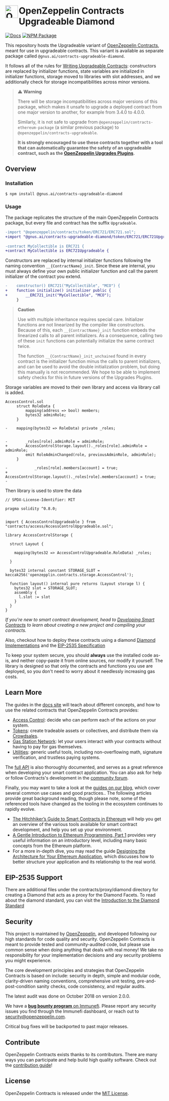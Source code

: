 # <img src="icon.svg" alt="OpenZeppelin" height="40px" align="left"> OpenZeppelin Contracts Upgradeable Diamond

[![Docs](https://img.shields.io/badge/docs-%F0%9F%93%84-blue)](https://docs.openzeppelin.com/contracts/upgradeable)
[![NPM Package](https://img.shields.io/npm/v/@openzeppelin/contracts-upgradeable.svg)](https://www.npmjs.org/package/@gnus.ai/contracts-upgradeable-diamond)

This repository hosts the Upgradeable variant of [OpenZeppelin Contracts], meant for use in upgradeable contracts. This variant is available as separate package called `@gnus.ai/contracts-upgradeable-diamond`.

[OpenZeppelin Contracts]: https://github.com/OpenZeppelin/openzeppelin-contracts

It follows all of the rules for [Writing Upgradeable Contracts]: constructors are replaced by initializer functions, state variables are initialized in initializer functions, storage moved to libraries with slot addresses, and we additionally check for storage incompatibilities across minor versions.

[Writing Upgradeable Contracts]: https://docs.openzeppelin.com/upgrades-plugins/writing-upgradeable

> :warning: **Warning**
>
> There will be storage incompatibilities across major versions of this package, which makes it unsafe to upgrade a deployed contract from one major version to another, for example from 3.4.0 to 4.0.0.
> 
> Similarly, it is not safe to upgrade from `@openzeppelin/contracts-ethereum-package` (a similar previous package) to `@openzeppelin/contracts-upgradeable`.
>
> **It is strongly encouraged to use these contracts together with a tool that can automatically guarantee the safety of an upgradeable contract, such as the [OpenZeppelin Upgrades Plugins](https://github.com/OpenZeppelin/openzeppelin-upgrades).**

## Overview

### Installation

```console
$ npm install @gnus.ai/contracts-upgradeable-diamond
```

### Usage

The package replicates the structure of the main OpenZeppelin Contracts package, but every file and contract has the suffix `Upgradeable`.

```diff
-import "@openzeppelin/contracts/token/ERC721/ERC721.sol";
+import "@gnus.ai/contracts-upgradeable-diamond/token/ERC721/ERC721Upgradeable.sol";
 
-contract MyCollectible is ERC721 {
+contract MyCollectible is ERC721Upgradeable {
```

Constructors are replaced by internal initializer functions following the naming convention `__{ContractName}_init`. Since these are internal, you must always define your own public initializer function and call the parent initializer of the contract you extend.

```diff
-    constructor() ERC721("MyCollectible", "MCO") {
+    function initialize() initializer public {
+        __ERC721_init("MyCollectible", "MCO");
     }
```

> **Caution**
>
> Use with multiple inheritance requires special care. Initializer functions are not linearized by the compiler like constructors. Because of this, each `__{ContractName}_init` function embeds the linearized calls to all parent initializers. As a consequence, calling two of these `init` functions can potentially initialize the same contract twice.
>
> The function `__{ContractName}_init_unchained` found in every contract is the initializer function minus the calls to parent initializers, and can be used to avoid the double initialization problem, but doing this manually is not recommended. We hope to be able to implement safety checks for this in future versions of the Upgrades Plugins.
 
Storage variables are moved to their own library and access via library call is added.

```solidity
AccessControl.sol
     struct RoleData {
         mapping(address => bool) members;
         bytes32 adminRole;
     }
 
-    mapping(bytes32 => RoleData) private _roles;


-        _roles[role].adminRole = adminRole;
+        AccessControlStorage.layout()._roles[role].adminRole = adminRole;
         emit RoleAdminChanged(role, previousAdminRole, adminRole);
     }
 
-            _roles[role].members[account] = true;
+            AccessControlStorage.layout()._roles[role].members[account] = true;
-
```

Then library is used to store the data
```solidity
// SPDX-License-Identifier: MIT

pragma solidity ^0.8.0;


import { AccessControlUpgradeable } from "contracts/access/AccessControlUpgradeable.sol";

library AccessControlStorage {

  struct Layout {

    mapping(bytes32 => AccessControlUpgradeable.RoleData) _roles;
  
  }
  
  bytes32 internal constant STORAGE_SLOT = keccak256('openzepplin.contracts.storage.AccessControl');

  function layout() internal pure returns (Layout storage l) {
    bytes32 slot = STORAGE_SLOT;
    assembly {
      l.slot := slot
    }
  }
}

```

_If you're new to smart contract development, head to [Developing Smart Contracts](https://docs.openzeppelin.com/learn/developing-smart-contracts) to learn about creating a new project and compiling your contracts._

 Also, checkout how to deploy these contracts using a diamond [Diamond Implementations](https://github.com/mudgen/diamond) and the [EIP-2535 Specification](https://eips.ethereum.org/EIPS/eip-2535)

To keep your system secure, you should **always** use the installed code as-is, and neither copy-paste it from online sources, nor modify it yourself. The library is designed so that only the contracts and functions you use are deployed, so you don't need to worry about it needlessly increasing gas costs.

## Learn More

The guides in the [docs site](https://docs.openzeppelin.com/contracts) will teach about different concepts, and how to use the related contracts that OpenZeppelin Contracts provides:

* [Access Control](https://docs.openzeppelin.com/contracts/access-control): decide who can perform each of the actions on your system.
* [Tokens](https://docs.openzeppelin.com/contracts/tokens): create tradeable assets or collectives, and distribute them via [Crowdsales](https://docs.openzeppelin.com/contracts/crowdsales).
* [Gas Station Network](https://docs.openzeppelin.com/contracts/gsn): let your users interact with your contracts without having to pay for gas themselves.
* [Utilities](https://docs.openzeppelin.com/contracts/utilities): generic useful tools, including non-overflowing math, signature verification, and trustless paying systems.

The [full API](https://docs.openzeppelin.com/contracts/api/token/ERC20) is also thoroughly documented, and serves as a great reference when developing your smart contract application. You can also ask for help or follow Contracts's development in the [community forum](https://forum.openzeppelin.com).

Finally, you may want to take a look at the [guides on our blog](https://blog.openzeppelin.com/guides), which cover several common use cases and good practices.. The following articles provide great background reading, though please note, some of the referenced tools have changed as the tooling in the ecosystem continues to rapidly evolve.

* [The Hitchhiker’s Guide to Smart Contracts in Ethereum](https://blog.openzeppelin.com/the-hitchhikers-guide-to-smart-contracts-in-ethereum-848f08001f05) will help you get an overview of the various tools available for smart contract development, and help you set up your environment.
* [A Gentle Introduction to Ethereum Programming, Part 1](https://blog.openzeppelin.com/a-gentle-introduction-to-ethereum-programming-part-1-783cc7796094) provides very useful information on an introductory level, including many basic concepts from the Ethereum platform.
* For a more in-depth dive, you may read the guide [Designing the Architecture for Your Ethereum Application](https://blog.openzeppelin.com/designing-the-architecture-for-your-ethereum-application-9cec086f8317), which discusses how to better structure your application and its relationship to the real world.

## EIP-2535 Support
There are additional files under the contracts/proxy/diamond directory for creating a Diamond that acts as a proxy for the Diamond Facets.  To read about the diamond standard, you can visit the [Introduction to the Diamond Standard](https://eip2535diamonds.substack.com/p/introduction-to-the-diamond-standard)

## Security

This project is maintained by [OpenZeppelin](https://openzeppelin.com), and developed following our high standards for code quality and security. OpenZeppelin Contracts is meant to provide tested and community-audited code, but please use common sense when doing anything that deals with real money! We take no responsibility for your implementation decisions and any security problems you might experience.

The core development principles and strategies that OpenZeppelin Contracts is based on include: security in depth, simple and modular code, clarity-driven naming conventions, comprehensive unit testing, pre-and-post-condition sanity checks, code consistency, and regular audits.

The latest audit was done on October 2018 on version 2.0.0.

We have a [**bug bounty program** on Immunefi](https://www.immunefi.com/bounty/openzeppelin). Please report any security issues you find through the Immunefi dashboard, or reach out to security@openzeppelin.com.

Critical bug fixes will be backported to past major releases.

## Contribute

OpenZeppelin Contracts exists thanks to its contributors. There are many ways you can participate and help build high quality software. Check out the [contribution guide](CONTRIBUTING.md)!

## License

OpenZeppelin Contracts is released under the [MIT License](LICENSE).

